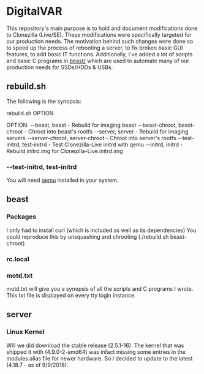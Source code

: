 # DigitalVAR

This repository's main purpose is to hold and document modifications done to Clonezilla (Live/SE).
These modifications were specifically targeted for our production needs.
The motivation behind such changes were done so to speed up the process 
of rebooting a server, to fix broken basic GUI features, to add basic IT functions.
Additionally, I've added a lot of scripts and basic C programs in [beast/](beast) which are used to 
automate many of our production needs for SSDs/HDDs & USBs.
 
## rebuild.sh
The following is the synopsis:

rebuild.sh OPTION

OPTION:
--beast, beast                   - Rebuild for imaging beast
--beast-chroot, beast-chroot     - Chroot into beast's rootfs
--server, server                 - Rebuild for imaging servers
--server-chroot, server-chroot   - Chroot into server's rootfs
--test-initrd, test-initrd       - Test Clonezilla-Live initrd with qemu
--initrd, initrd                 - Rebuild initrd.img for Clonezilla-Live.initrd.img

### --test-initrd, test-initrd
You will need [qemu](https://www.qemu.org/) installed in your system.

## beast

### Packages
I only had to install curl (which is included as well as its dependencies)
You could reproduce this by unsquashing and chrooting (./rebuild.sh beast-chroot)

### rc.local
 

### motd.txt
motd.txt will give you a synopsis of all the scripts and C programs
I wrote. This txt file is displayed on every tty login instance.

## server

### Linux Kernel
Will we did download the stable release (2.5.1-16). The kernel that was
shipped it with (4.9.0-2-amd64) was infact missing some entries in the 
modules.alias file for newer hardware. So I decided to update to the
latest (4.18.7 - as of 9/9/2018).
